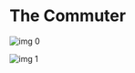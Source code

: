 # The Commuter

![img 0](https://i.imgur.com/0DpnPSZ.jpg)

![img 1](https://i.imgur.com/YlUB7WB.png)

